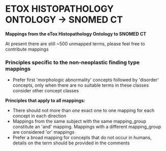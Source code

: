 ETOX HISTOPATHOLOGY ONTOLOGY -> SNOMED CT
=======================

**Mappings from the eTox Histopathology Ontology to SNOMED CT**

At present there are still ~500 unmapped terms, please feel free to contribute mappings

### Principles specific to the non-neoplastic finding type mappings

- Prefer first 'morphologic abnormality' concepts followed by 'disorder' concepts, only when there are no suitable terms
  in these classes consider other concept classes

**Principles that apply to all mappings:**

- There should not more than _one_ exact one to one mapping for each concept in each direction
- Mappings from the same subject with the same mapping_group constitute an 'and' mapping. Mappings with a different
  mapping_group are considered 'or' mappings
- Prefer a broad mapping for concepts that do not occur in humans, details on the term should be provided in the
  comments

